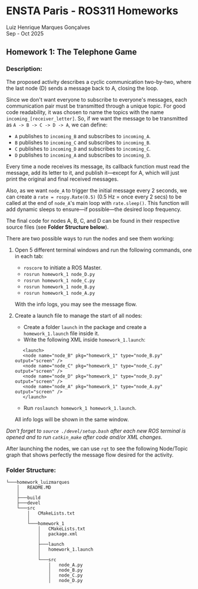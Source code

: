 #  ENSTA Paris - ROS311 Homeworks

Luiz Henrique Marques Gonçalves \
Sep - Oct 2025

## Homework 1: The Telephone Game

### Description:

The proposed activity describes a cyclic communication two-by-two, where the last node (D) sends a message back to A, closing the loop.

Since we don't want everyone to subscribe to everyone's messages, each communication pair must be transmitted through a unique topic. For good code readability, it was chosen to name the topics with the name ```incoming_[receiver_letter]```. So, if we want the message to be transmitted as ```A -> B -> C -> D -> A```, we can define:

- ```A``` publishes to ```incoming_B``` and subscribes to ```incoming_A```.
- ```B``` publishes to ```incoming_C``` and subscribes to ```incoming_B```.
- ```C``` publishes to ```incoming_D``` and subscribes to ```incoming_C```.
- ```D``` publishes to ```incoming_A``` and subscribes to ```incoming_D```.

Every time a node receives its message, its callback function must read the message, add its letter to it, and publish it—except for A, which will just print the original and final received messages.

Also, as we want ```node_A``` to trigger the initial message every 2 seconds, we can create a ```rate = rospy.Rate(0.5)``` (0.5 Hz = once every 2 secs) to be called at the end of ```node_A```'s main loop with ```rate.sleep()```. This function will add dynamic sleeps to ensure—if possible—the desired loop frequency.

The final code for nodes A, B, C, and D can be found in their respective source files (see **Folder Structure below**).

There are two possible ways to run the nodes and see them working:

1. Open 5 different terminal windows and run the following commands, one in each tab:
    - ```roscore``` to initiate a ROS Master.
    - ```rosrun homework_1 node_D.py```
    - ```rosrun homework_1 node_C.py```
    - ```rosrun homework_1 node_B.py```
    - ```rosrun homework_1 node_A.py```

    With the info logs, you may see the message flow.

2. Create a launch file to manage the start of all nodes:
    - Create a folder ```launch``` in the package and create a ```homework_1.launch``` file inside it.
    - Write the following XML inside ```homework_1.launch```: 
     ```
        <launch>
        <node name="node_B" pkg="homework_1" type="node_B.py" output="screen" />
        <node name="node_C" pkg="homework_1" type="node_C.py" output="screen" />
        <node name="node_D" pkg="homework_1" type="node_D.py" output="screen" />
        <node name="node_A" pkg="homework_1" type="node_A.py" output="screen" />
        </launch>    
    ```
    - Run ```roslaunch homework_1 homework_1.launch```.

    All info logs will be shown in the same window.

_Don't forget to ```source ./devel/setup.bash``` after each new ROS terminal is opened and to run ```catkin_make``` after code and/or XML changes._

After launching the nodes, we can use ```rqt``` to see the following Node/Topic graph that shows perfectly the message flow desired for the activity.


### Folder Structure:

```
└───homework_luizmarques
    │   README.MD
    │
    ├───build
    ├───devel
    └───src
        │   CMakeLists.txt
        │
        └───homework_1
            │   CMakeLists.txt
            │   package.xml
            │
            ├───launch
            │   homework_1.launch
            │
            └───src
                │   node_A.py
                │   node_B.py
                │   node_C.py
                │   node_D.py
```

